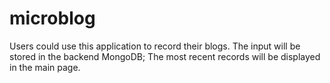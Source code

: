 # microblog
Users could use this application to record their blogs. The input will be stored in the 
backend MongoDB; The most recent records will be displayed in the main page.